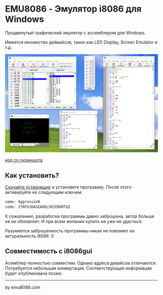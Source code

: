 # EMU8086 - Эмулятор i8086 для Windows

Продвинутый графический эмулятор с ассемблером для Windows.

Имеется множество дейвайсов, таких как LED Display, Screen Emulator и т.д.

![sceenshot](screenshot.png)

[код со скриншота](https://git.frogling.com/mvodya/bkv-labs/snippets/6)

## Как установить?

[Скачайте установщик](emu8086v408r.exe) и установите программу. После этого активируйте ее следующим ключем:

```txt
name: AggressioN
code: 27RPXJKASEAKDLSR2ERKRTQZ
```

К сожалению, разработка программы давно заброшена, автор больше ее не обновляет. И при всем желании купить ее уже не удасться.

Разумеется заброшенность программы никак не повлияет на актуральность i8086 :3

## Совместимость с i8086gui

Асемблер полностью совместим. Однако адреса девайсов отличаются. Потребуется небольшая конвертация. Соответствующая информация будет опубликована позже.

---

by emu8086.com
